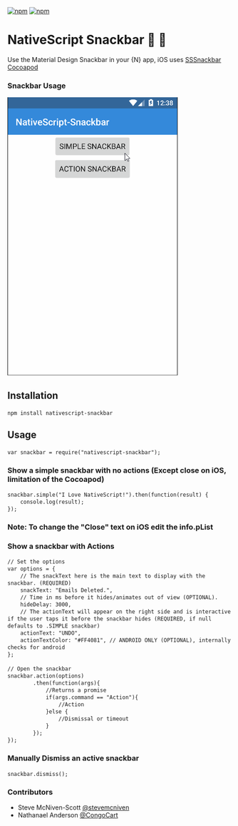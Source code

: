 [![npm](https://img.shields.io/npm/v/nativescript-snackbar.svg)](https://www.npmjs.com/package/nativescript-snackbar)
[![npm](https://img.shields.io/npm/dt/nativescript-snackbar.svg?label=npm%20downloads)](https://www.npmjs.com/package/nativescript-snackbar)

# NativeScript Snackbar :lollipop: :chocolate_bar:

Use the Material Design Snackbar in your {N} app, iOS uses [SSSnackbar Cocoapod](https://github.com/stonesam92/SSSnackbar)

### Snackbar Usage 

![Snackbar](snackbar.gif)

## Installation
`npm install nativescript-snackbar`

## Usage

```JS
var snackbar = require("nativescript-snackbar");
```

### Show a simple snackbar with no actions (Except close on iOS, limitation of the Cocoapod)
```JS
snackbar.simple("I Love NativeScript!").then(function(result) {
    console.log(result);
});   
```

### Note: To change the "Close" text on iOS edit the info.pList

### Show a snackbar with Actions

```JS
// Set the options
var options = {
    // The snackText here is the main text to display with the snackbar. (REQUIRED)
    snackText: "Emails Deleted.", 
    // Time in ms before it hides/animates out of view (OPTIONAL).
    hideDelay: 3000,
    // The actionText will appear on the right side and is interactive if the user taps it before the snackbar hides (REQUIRED, if null defaults to .SIMPLE snackbar)
    actionText: "UNDO",
    actionTextColor: "#FF4081", // ANDROID ONLY (OPTIONAL), internally checks for android
};

// Open the snackbar
snackbar.action(options)
        .then(function(args){
            //Returns a promise
            if(args.command == "Action"){
                //Action
            }else {
                //Dismissal or timeout
            }  
        });
});   
```

### Manually Dismiss an active snackbar
```JS
snackbar.dismiss();
```

### Contributors

- Steve McNiven-Scott  [@stevemcniven](https://twitter.com/stevemcniven)
- Nathanael Anderson [@CongoCart](https://twitter.com/congocart)
